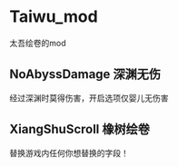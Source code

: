# Taiwu_mod
太吾绘卷的mod

## NoAbyssDamage 深渊无伤
经过深渊时莫得伤害，开启选项仅婴儿无伤害

## XiangShuScroll 橡树绘卷
替换游戏内任何你想替换的字段！
